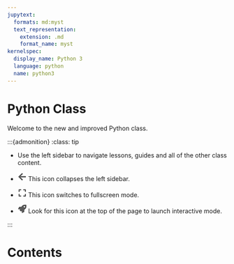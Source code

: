 ```yaml
---
jupytext:
  formats: md:myst
  text_representation:
    extension: .md
    format_name: myst
kernelspec:
  display_name: Python 3
  language: python
  name: python3
---
```


Python Class
============

Welcome to the new and improved Python class.

:::{admonition}
:class: tip

* Use the left sidebar to navigate lessons, guides and all of the other class content.

* ![collapse][] This icon collapses the left sidebar.

* ![fullscreen][] This icon switches to fullscreen mode.

* ![launch][] Look for this icon at the top of the page to launch interactive mode.

:::

Contents
========

```{tableofcontents}
```

[collapse]: assets/collapse-icon.png
[fullscreen]: assets/fullscreen-icon.png
[launch]: assets/rocket-icon.png
